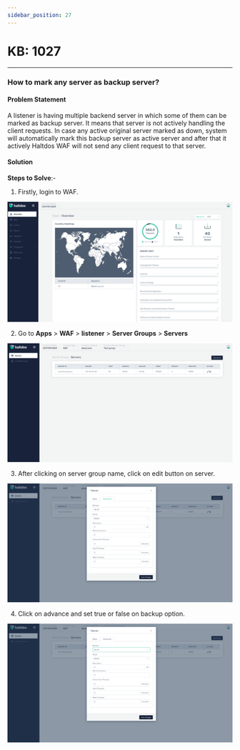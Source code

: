 ```yaml
---
sidebar_position: 27
---
```


# KB: 1027
-----------

### **How to mark any server as backup server?**

#### **Problem Statement**

A listener is having multiple backend server in which some of them can be marked as backup server. It means that server is not actively handling the client requests. In case any active original server marked as down, system will automatically mark this backup server as active server and after that it actively Haltdos WAF will not send any client request to that server.

#### **Solution**

**Steps to Solve**:-

1. Firstly, login to WAF.

![kb-1027](/img/waf/kb/v2/overview_kb_1027_1.png)

2. Go to **Apps** > **WAF** > **listener** > **Server Groups** > **Servers**

![kb-1027](/img/waf/kb/v2/servers_kb_1027_2.png)

3. After clicking on server group name, click on edit button on server. 

![kb-1027](/img/waf/kb/v2/edit_servers_kb_1027_3.png)

4. Click on advance and set true or false on backup option.

![kb-1027](/img/waf/kb/v2/backup_kb_1027_4.png)

